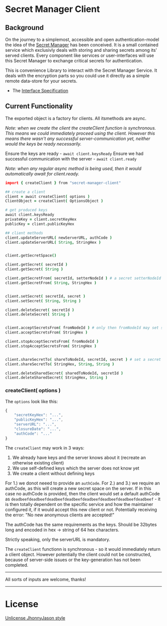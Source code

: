 # Secret Manager Client 

## Background
On the journey to a simplemost, accessible and open authentication-model the idea of the [Secret Manager](https://hackmd.io/PZjpRfzPSBCqS-8K54x2jA?view) has been conceived. It is a small contained service which exclusivly deals with storing and sharing secrets among its' served clients. Every component like services or user-interfaces will use this Secret Manager to exchange critical secrets for authentication.

This is convenience Library to interact with the Secret Manager Service. It deals with the encryption parts so you could use it directly as a simple remote data-store for your secrets.

- The [Interface Specification](https://hackmd.io/EtJSEnxjTVOOvRJdWGJlYw?view)


Current Functionality
---------------------

The exported object is a factory for clients. All itsmethods are async.

*Note: when we create the client the createClient function is synchronous. This means we could immediately proceed using the client. However this means there wasn't any successful server-communication yet, neither would the keys be ready necessarily.*

Ensure the keys are ready - `await client.keysReady`
Ensure we had successful communication with the server - `await client.ready`

*Note: when any regular async method is being used, then it would automatically await for client.ready.*

```coffeescript
import { createClient } from "secret-manager-client"

## create a client
client = await createClient( options )
ClientObject = createClient( OptionsObject )

# get produced keys
await client.keysReady
privateKey = client.secretKeyHex
publicKey = client.publicKeyHex

## client methods
client.updateServerURL( newServerURL, authCode )
client.updateServerURL( String, StringHex )


client.getSecretSpace()

client.getSecret( secretId )
client.getSecret( String )

client.getSecretFrom( secretId, setterNodeId ) # a secret setterNodeId has set for us
client.getSecretFrom( String, StringHex )


client.setSecret( secretId, secret )
client.setSecret( String, String )

client.deleteSecret( secretId )
client.deleteSecret( String )


client.acceptSecretsFrom( fromNodeId ) # only then fromNodeId may set secrets for us
client.acceptSecretsFrom( StringHex )

client.stopAcceptSecretsFrom( fromNodeId )
client.stopAcceptSecretsFrom( StringHex )


client.shareSecretTo( shareToNodeId, secretId, secret ) # set a secret for shareToNodeId
client.shareSecretTo( StringHex, String, String )

client.deleteSharedSecret( sharedToNodeId, secretId )
client.deleteSharedSecret( StringHex, String )
```

### createClient( options )
The `options` look like this:
```js
{
    "secretKeyHex": "...",
    "publicKeyHex": "...",
    "serverURL": "...",
    "closureDate": "...",
    "authCode": "..."
}
```

The `createClient` may work in 3 ways:

1. We already have keys and the server knows about it (recreate an otherwise existing client)
2. We use self-defined keys which the server does not know yet 
3. We create a client without defining keys


For 1.) we donot neeed to provide an `authCode`. For 2.) and 3.) we require an authCode, as this will create a new secret space on the server. If in this case no authCode is provided, then the client would set a default authCode as `deadbeefdeadbeefdeadbeefdeadbeefdeadbeefdeadbeefdeadbeefdeadbeef` - it is then totally dependent on the specific service and how the maintainer configured it, if it would accept this new client or not. Potentially receiving the error: "No new anonymous clients are accepted!"


The authCode has the same requirements as the keys. Should be 32bytes long and encoded in hex -> string of 64 hex characters.

Strictly speaking, only the serverURL is mandatory.

The `createClient` functionn is synchronous - so it would immediately return a client object. However potentially the client could not be constructed, because of server-side issues or the key-generation has not been completed. 


---

All sorts of inputs are welcome, thanks!

---

# License

[Unlicense JhonnyJason style](https://hackmd.io/nCpLO3gxRlSmKVG3Zxy2hA?view)